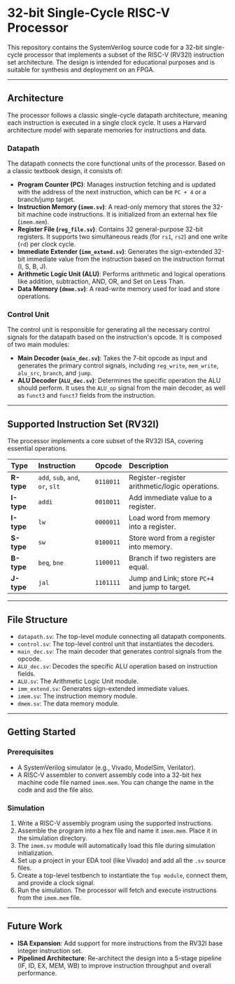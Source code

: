 # 32-bit Single-Cycle RISC-V Processor

This repository contains the SystemVerilog source code for a 32-bit single-cycle processor that implements a subset of the RISC-V (RV32I) instruction set architecture. The design is intended for educational purposes and is suitable for synthesis and deployment on an FPGA.

---

## Architecture

The processor follows a classic single-cycle datapath architecture, meaning each instruction is executed in a single clock cycle. It uses a Harvard architecture model with separate memories for instructions and data.

### Datapath

The datapath connects the core functional units of the processor. Based on a classic textbook design, it consists of:
* **Program Counter (PC)**: Manages instruction fetching and is updated with the address of the next instruction, which can be `PC + 4` or a branch/jump target.
* **Instruction Memory (`imem.sv`)**: A read-only memory that stores the 32-bit machine code instructions. It is initialized from an external hex file (`imem.mem`).
* **Register File (`reg_file.sv`)**: Contains 32 general-purpose 32-bit registers. It supports two simultaneous reads (for `rs1`, `rs2`) and one write (`rd`) per clock cycle.
* **Immediate Extender (`imm_extend.sv`)**: Generates the sign-extended 32-bit immediate value from the instruction based on the instruction format (I, S, B, J).
* **Arithmetic Logic Unit (ALU)**: Performs arithmetic and logical operations like addition, subtraction, AND, OR, and Set on Less Than.
* **Data Memory (`dmem.sv`)**: A read-write memory used for load and store operations.

### Control Unit

The control unit is responsible for generating all the necessary control signals for the datapath based on the instruction's opcode. It is composed of two main modules:
* **Main Decoder (`main_dec.sv`)**: Takes the 7-bit opcode as input and generates the primary control signals, including `reg_write`, `mem_write`, `alu_src`, `branch`, and `jump`.
* **ALU Decoder (`ALU_dec.sv`)**: Determines the specific operation the ALU should perform. It uses the `ALU_op` signal from the main decoder, as well as `funct3` and `funct7` fields from the instruction.

---

## Supported Instruction Set (RV32I)

The processor implements a core subset of the RV32I ISA, covering essential operations.

| Type | Instruction | Opcode | Description |
| :--- | :--- | :--- | :--- |
| **R-type** | `add`, `sub`, `and`, `or`, `slt` | `0110011` | Register-register arithmetic/logic operations. |
| **I-type** | `addi` | `0010011` | Add immediate value to a register. |
| **I-type** | `lw` | `0000011` | Load word from memory into a register. |
| **S-type** | `sw` | `0100011` | Store word from a register into memory. |
| **B-type** | `beq`, `bne` | `1100011` | Branch if two registers are equal. |
| **J-type** | `jal` | `1101111` | Jump and Link; store `PC+4` and jump to target. |

---

## File Structure

* `datapath.sv`: The top-level module connecting all datapath components.
* `control.sv`: The top-level control unit that instantiates the decoders.
* `main_dec.sv`: The main decoder that generates control signals from the opcode.
* `ALU_dec.sv`: Decodes the specific ALU operation based on instruction fields.
* `ALU.sv`: The Arithmetic Logic Unit module.
* `imm_extend.sv`: Generates sign-extended immediate values.
* `imem.sv`: The instruction memory module.
* `dmem.sv`: The data memory module.

---

## Getting Started

### Prerequisites
* A SystemVerilog simulator (e.g., Vivado, ModelSim, Verilator).
* A RISC-V assembler to convert assembly code into a 32-bit hex machine code file named `imem.mem`. You can change the name in the code and asd the file also.

### Simulation
1.  Write a RISC-V assembly program using the supported instructions.
2.  Assemble the program into a hex file and name it `imem.mem`. Place it in the simulation directory.
3.  The `imem.sv` module will automatically load this file during simulation initialization.
4.  Set up a project in your EDA tool (like Vivado) and add all the `.sv` source files.
5.  Create a top-level testbench to instantiate the `Top module`, connect them, and provide a clock signal.
6.  Run the simulation. The processor will fetch and execute instructions from the `imem.mem` file.

---

## Future Work
* **ISA Expansion**: Add support for more instructions from the RV32I base integer instruction set.
* **Pipelined Architecture**: Re-architect the design into a 5-stage pipeline (IF, ID, EX, MEM, WB) to improve instruction throughput and overall performance.
